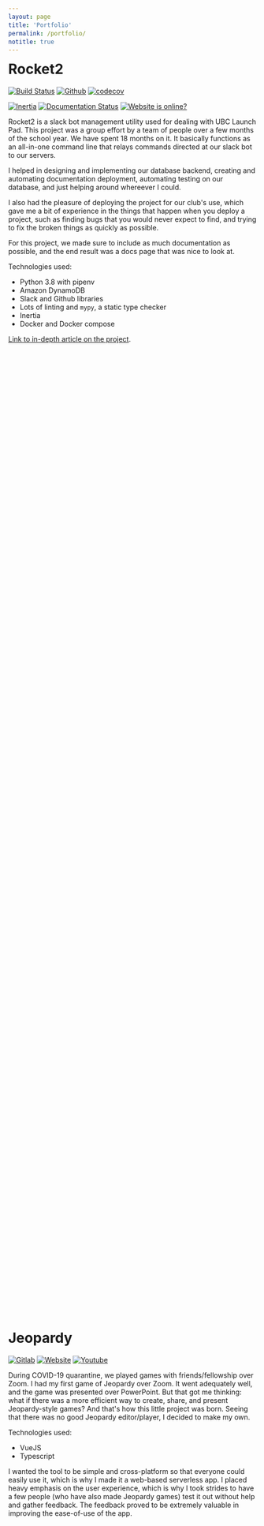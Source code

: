 ```yaml
---
layout: page
title: 'Portfolio'
permalink: /portfolio/
notitle: true
---
```


<style>
h1 {
	margin-top: 50vh;
}

h1:first-of-type {
	margin-top: 0;
}
</style>

# Rocket2

[![Build Status][r2-ghactions-img]][r2-gh]
[![Github][r2-gh-img]][r2-gh]
[![codecov][r2-codecov-img]][r2-codecov]

[![Inertia][r2-inertia-img]][r2-inertia]
[![Documentation Status][r2-rtd-img]][r2-rtd]
[![Website is online?][r2-online-img]][r2-online]

Rocket2 is a slack bot management utility used for dealing with UBC Launch Pad.
This project was a group effort by a team of people over a few months of the
school year. We have spent 18 months on it. It basically functions as an
all-in-one command line that relays commands directed at our slack bot to our
servers.

I helped in designing and implementing our database backend, creating and
automating documentation deployment, automating testing on our database, and
just helping around whereever I could.

I also had the pleasure of deploying the project for our club's use, which gave
me a bit of experience in the things that happen when you deploy a project,
such as finding bugs that you would never expect to find, and trying to fix
the broken things as quickly as possible.

For this project, we made sure to include as much documentation as possible, and
the end result was a docs page that was nice to look at.

Technologies used:

- Python 3.8 with pipenv
- Amazon DynamoDB
- Slack and Github libraries
- Lots of linting and `mypy`, a static type checker
- Inertia
- Docker and Docker compose

[Link to in-depth article on the project][r2-medium].

[r2-gh-img]: https://img.shields.io/badge/github-rocket2-green.svg?style=for-the-badge
[r2-gh]: https://github.com/ubclaunchpad/rocket2/
[r2-ghactions-img]: https://github.com/ubclaunchpad/rocket2/workflows/Python%20build%20and%20test/badge.svg
[r2-ghactions]: https://github.com/ubclaunchpad/rocket2/actions
[r2-codecov-img]: https://img.shields.io/codecov/c/github/ubclaunchpad/rocket2.svg?style=for-the-badge
[r2-codecov]: https://codecov.io/gh/ubclaunchpad/rocket2
[r2-inertia-img]: https://img.shields.io/badge/deploying%20with-inertia-blue.svg?style=for-the-badge
[r2-inertia]: https://github.com/ubclaunchpad/inertia
[r2-rtd-img]: https://img.shields.io/readthedocs/rocket2.svg?style=for-the-badge
[r2-rtd]: https://rocket2.readthedocs.io/en/latest/?badge=latest
[r2-online-img]: https://img.shields.io/website?style=for-the-badge&url=https%3A%2F%2Frocket2.ubclaunchpad.com%2F
[r2-online]: https://rocket2.ubclaunchpad.com/
[r2-medium]: https://medium.com/ubc-launch-pad-software-engineering-blog/rocket-2-and-the-importance-of-good-software-development-practices-documentation-and-testing-fe6b7236fce0

# Jeopardy

[![Gitlab][jpd-gl-img]][jpd-gl]
[![Website][jpd-web-img]][jpd-web]
[![Youtube][jpd-yt-img]][jpd-yt]

During COVID-19 quarantine, we played games with friends/fellowship over Zoom.
I had my first game of Jeopardy over Zoom. It went adequately well, and the
game was presented over PowerPoint. But that got me thinking: what if there was
a more efficient way to create, share, and present Jeopardy-style games? And
that's how this little project was born. Seeing that there was no good Jeopardy
editor/player, I decided to make my own.

Technologies used:

- VueJS
- Typescript

I wanted the tool to be simple and cross-platform so that everyone could easily
use it, which is why I made it a web-based serverless app. I placed heavy
emphasis on the user experience, which is why I took strides to have a few
people (who have also made Jeopardy games) test it out without help and gather
feedback. The feedback proved to be extremely valuable in improving the
ease-of-use of the app.

[jpd-gl-img]: https://img.shields.io/badge/gitlab-graph--visualizer-green.svg?style=for-the-badge
[jpd-gl]: https://gitlab.com/chucksys/jeopardy-vue
[jpd-web-img]: https://img.shields.io/website?style=for-the-badge&url=https%3A%2f%2Fjeopardy.cheuksblog.ca
[jpd-web]: https://jeopardy.cheuksblog.ca
[jpd-yt-img]: https://img.shields.io/badge/video-youtube-red?style=for-the-badge
[jpd-yt]: https://youtu.be/RnRrs5neEMo

# Graph Visualizer

[![Github][gv-gh-img]][gv-gh]
[![Website][gv-web-img]][gv-web]

A small project that spiralled to a medium-sized project. Spawned from the idea
of trying to draw the mutual friendships between my Facebook friends. Seeing
that there were no good and free online graphing tools available, I decided to
make my own.

This project makes use of 2 libraries: p5js to draw the graphs, and matterjs
for physics. I chose to strap a physics engine to this project because it made
allocating space and handling collision for the nodes and edges of a graph
trivial.

The minor amount of DOM manipulation is done with pure JavaScript instead of
other external libraries to decrease bloat.

I experimented with UX by adding tutorials that trigger when you do certain
actions. For example, a tutorial would trigger when you delete a node, telling
you how to delete edges; the tutorial won't trigger if you have already deleted
an edge.

[![A small graph][gv-small-thumb]][gv-small-img]
[![A bigger graph][gv-big-thumb]][gv-big-img]

[gv-gh-img]: https://img.shields.io/badge/github-graph--visualizer-green.svg?style=for-the-badge
[gv-gh]: https://github.com/cheukyin699/graph-viz-js
[gv-web-img]: https://img.shields.io/website?style=for-the-badge&url=https%3A%2f%2Fgraphviz.cheuksblog.ca
[gv-web]: https://graphviz.cheuksblog.ca

[gv-small-thumb]: /res/images/portfolio/thumb/gv-small.png
[gv-small-img]: /res/images/portfolio/gv-small.png
[gv-big-thumb]: /res/images/portfolio/thumb/gv-big.png
[gv-big-img]: /res/images/portfolio/gv-big.png

# Tom's Parable

[![Github][tp-gh-img]][tp-gh]
[![Youtube trailer][tp-trailer-img]][tp-trailer]

This is, to this point, the only group programming project consisting of 4
people that I'm proud of. Tom's Parable is a game where you investigate a
murder mystery within a university similar to Trinity Western. The game was
made almost completely from scratch in Unity (apart from a JSON deserializer
from the internet). I was the only programmer in the project, and thus designed
the architecture, mechanics, and most of the experience.

This project is fairly modular in that all the dialog is handled with JSON
files. This means that you can easily change the story by adding or subtracting
dialog from the corresponding JSON files. A basic control system is also
implemented with the JSON, so one could add new rooms and the dialog for the
rooms separately.

Feel free to [download][tp-downloadexe] the latest (and only usable) release
and play around with it a little. Windows only.

[![Tom's Parable title screen][tp-title-thumb]][tp-title-img]
[![Tom's Parable title screen][tp-room-thumb]][tp-room-img]
[![Tom's Parable title screen][tp-dead-thumb]][tp-dead-img]

[tp-gh-img]: https://img.shields.io/badge/github-operation--omega-green.svg?style=for-the-badge
[tp-gh]: https://github.com/cheukyin699/operation-omega/
[tp-trailer-img]: https://img.shields.io/badge/trailer-youtube-red?style=for-the-badge
[tp-trailer]: https://youtu.be/LoFFHOdB3xo
[tp-downloadexe]: https://github.com/cheukyin699/operation-omega/releases/tag/v1.0.0
[tp-title-thumb]: /res/images/portfolio/thumb/tp-titlescreen.png
[tp-room-thumb]: /res/images/portfolio/thumb/tp-room.png
[tp-dead-thumb]: /res/images/portfolio/thumb/tp-dead.png
[tp-title-img]: /res/images/portfolio/tp-titlescreen.png
[tp-room-img]: /res/images/portfolio/tp-room.png
[tp-dead-img]: /res/images/portfolio/tp-dead.png

# Chip-8 Toolset

[![Github][c8-gh-img]][c8-gh]
[![Travis][c8-travis-img]][c8-travis]
[![Codecov][c8-codecov-img]][c8-codecov]

I created the Chip-8 Toolset to learn more about emulation and interpreting.
Inside is an emulator that runs Chip-8 binaries, a disassembler to disassemble
binaries into assembler code, and an assembler to build binaries yourself, if
you so choose.

I built this program with C++ on top of SFML. The disassembler was made because
I wanted a reliable way to debug the emulator. I didn't plan on making the
assembler because I thought that it was too complex, but since at the time I had
already built the disassembler, I thought "why not", and went ahead doing it
anyway.

In addition to being able to turn mnemonics into opcodes, the assembler can also
handle symbols/labels by storing their positions and bringing them up if needed.

[![Blinker Program][c8-gal-t1]][c8-gal-1]
[![Tetris Program][c8-gal-t2]][c8-gal-2]
[![Pong Program][c8-gal-t3]][c8-gal-3]
[![Brix Program][c8-gal-t4]][c8-gal-4]

[c8-gh-img]: https://img.shields.io/badge/github-chip--8--tools-green.svg?style=for-the-badge
[c8-gh]: https://github.com/cheukyin699/chip-8-tools
[c8-travis-img]: https://img.shields.io/travis/cheukyin699/chip-8-tools.svg?style=for-the-badge
[c8-travis]: https://travis-ci.org/cheukyin699/chip-8-tools
[c8-codecov-img]: https://img.shields.io/codecov/c/github/cheukyin699/chip-8-tools.svg?style=for-the-badge
[c8-codecov]: https://codecov.io/gh/cheukyin699/chip-8-tools
[c8-gal-t1]: /res/images/portfolio/thumb/blinker.png
[c8-gal-t2]: /res/images/portfolio/thumb/tetris.png
[c8-gal-t3]: /res/images/portfolio/thumb/pong.png
[c8-gal-t4]: /res/images/portfolio/thumb/brix.jpg
[c8-gal-1]: /res/images/portfolio/blinker.png
[c8-gal-2]: /res/images/portfolio/tetris.png
[c8-gal-3]: /res/images/portfolio/pong.png
[c8-gal-4]: /res/images/portfolio/brix.jpg

# Tinybasic

[![Github][tb-gh-img]][tb-gh]

tinybasic was made because I wanted to learn a bit about parsing. I didn't use
lexing libraries for obvious reasons. I wanted to get a better feel of how
interpreters (and compilers) work under the hood. I chose the (arguably) easiest
language to implement, and just read up a bit on parsing.

The idea is to use recursion to turn a string into a list of tokens, parse
through the list of tokens and turn that into an abstract syntax tree, and
execute it.

I have to admit that it isn't perfect, and that it sometimes seg. faults while
running (probably need more tests). But it runs most of the time, and that's
what counts. And besides, this was just a teaching tool.

[![Tinybasic Prompt][tb-gal-t1]][tb-gal-1]

[tb-gh-img]: https://img.shields.io/badge/github-tinybasic-green.svg?style=for-the-badge
[tb-gh]: https://github.com/cheukyin699/tinybasic
[tb-gal-t1]: /res/images/portfolio/thumb/tbasic_pmpt.jpg
[tb-gal-1]: /res/images/portfolio/tbasic_pmpt.jpg

# Tower Defense

[![Github][td-gh-img]][td-gh]

Tower Defense is my attempt at cloning a modern tower defense game.
I made it as a kind of 'proof of concept', which is why most things
are implemented, but not extended. It is written in Python and pygame.

This game heavily relies on JSON configuration files for all of it's
sprites, enemy informations, and user preferences. I wrote it with
modularity in mind, so that you could easily extend on game features
such as enemies, towers, sprites, and even maps.

One of the things I had to do was to implement an event handling
system because of buttons. The implementation ended up looking a lot
like pyFLTK's.

[![Main Menu][td-gal-t1]][td-gal-1]
[![Sandbox Mode][td-gal-t2]][td-gal-2]
[![Sandbox Mode][td-gal-t3]][td-gal-3]
[![Sandbox Mode][td-gal-t4]][td-gal-4]
[![Freeplay Mode][td-gal-t5]][td-gal-5]

[td-gh-img]: https://img.shields.io/badge/github-tower--defence-green.svg?style=for-the-badge
[td-gh]: https://github.com/cheukyin699/tower-defence
[td-gal-t1]: /res/images/portfolio/thumb/td-menu.png
[td-gal-t2]: /res/images/portfolio/thumb/td-sandbox.jpg
[td-gal-t3]: /res/images/portfolio/thumb/td-sandboxplay1.jpg
[td-gal-t4]: /res/images/portfolio/thumb/td-sandboxplay2.jpg
[td-gal-t5]: /res/images/portfolio/thumb/td-fpplaying.jpg
[td-gal-1]: /res/images/portfolio/td-menu.png
[td-gal-2]: /res/images/portfolio/td-sandbox.jpg
[td-gal-3]: /res/images/portfolio/td-sandboxplay1.jpg
[td-gal-4]: /res/images/portfolio/td-sandboxplay2.jpg
[td-gal-5]: /res/images/portfolio/td-fpplaying.jpg
